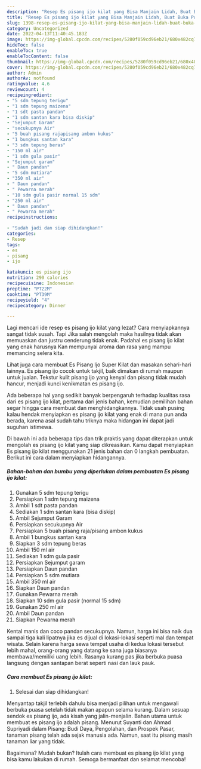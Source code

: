 ```yaml
---
description: "Resep Es pisang ijo kilat yang Bisa Manjain Lidah, Buat Buka Puasa Lezat"
title: "Resep Es pisang ijo kilat yang Bisa Manjain Lidah, Buat Buka Puasa Lezat"
slug: 1398-resep-es-pisang-ijo-kilat-yang-bisa-manjain-lidah-buat-buka-puasa-lezat
category: Uncategorized
date: 2022-04-13T11:40:45.183Z
image: https://img-global.cpcdn.com/recipes/5280f059cd96eb21/680x482cq70/es-pisang-ijo-kilat-foto-resep-utama.jpg
hideToc: false
enableToc: true
enableTocContent: false
thumbnail: https://img-global.cpcdn.com/recipes/5280f059cd96eb21/680x482cq70/es-pisang-ijo-kilat-foto-resep-utama.jpg
cover: https://img-global.cpcdn.com/recipes/5280f059cd96eb21/680x482cq70/es-pisang-ijo-kilat-foto-resep-utama.jpg
author: Admin
authorAv: notfound
ratingvalue: 4.6
reviewcount: 4
recipeingredient:
- "5 sdm tepung terigu"
- "1 sdm tepung maizena"
- "1 sdt pasta pandan"
- "1 sdm santan kara bisa diskip"
- "Sejumput Garam"
- "secukupnya Air"
- "5 buah pisang rajapisang ambon kukus"
- "1 bungkus santan kara"
- "3 sdm tepung beras"
- "150 ml air"
- "1 sdm gula pasir"
- "Sejumput garam"
- " Daun pandan"
- "5 sdm mutiara"
- "350 ml air"
- " Daun pandan"
- " Pewarna merah"
- "10 sdm gula pasir normal 15 sdm"
- "250 ml air"
- " Daun pandan"
- " Pewarna merah"
recipeinstructions:

- "Sudah jadi dan siap dihidangkan!"
categories:
- Resep
tags:
- es
- pisang
- ijo

katakunci: es pisang ijo 
nutrition: 290 calories
recipecuisine: Indonesian
preptime: "PT22M"
cooktime: "PT39M"
recipeyield: "4"
recipecategory: Dinner

---
```



Lagi mencari ide resep es pisang ijo kilat yang lezat? Cara menyiapkannya sangat tidak susah. Tapi Jika salah mengolah maka hasilnya tidak akan memuaskan dan justru cenderung tidak enak. Padahal es pisang ijo kilat yang enak harusnya Kan mempunyai aroma dan rasa yang mampu memancing selera kita.


Lihat juga cara membuat Es Pisang Ijo Super Kilat dan masakan sehari-hari lainnya. Es pisang ijo cocok untuk takjil, baik dimakan di rumah maupun untuk jualan. Tekstur kulit pisang ijo yang kenyal dan pisang tidak mudah hancur, menjadi kunci kenikmatan es pisang ijo.

Ada beberapa hal yang sedikit banyak berpengaruh terhadap kualitas rasa dari es pisang ijo kilat, pertama dari jenis bahan, kemudian pemilihan bahan segar hingga cara membuat dan menghidangkannya. Tidak usah pusing kalau hendak menyiapkan es pisang ijo kilat yang enak di mana pun anda berada, karena asal sudah tahu triknya maka hidangan ini dapat jadi suguhan istimewa.


Di bawah ini ada beberapa tips dan trik praktis yang dapat diterapkan untuk mengolah es pisang ijo kilat yang siap dikreasikan. Kamu dapat menyiapkan Es pisang ijo kilat menggunakan 21 jenis bahan dan 0 langkah pembuatan. Berikut ini cara dalam menyiapkan hidangannya.

<!--inarticleads1-->

##### Bahan-bahan dan bumbu yang diperlukan dalam pembuatan Es pisang ijo kilat:

1. Gunakan 5 sdm tepung terigu
1. Persiapkan 1 sdm tepung maizena
1. Ambil 1 sdt pasta pandan
1. Sediakan 1 sdm santan kara (bisa diskip)
1. Ambil Sejumput Garam
1. Persiapkan secukupnya Air
1. Persiapkan 5 buah pisang raja/pisang ambon kukus
1. Ambil 1 bungkus santan kara
1. Siapkan 3 sdm tepung beras
1. Ambil 150 ml air
1. Sediakan 1 sdm gula pasir
1. Persiapkan Sejumput garam
1. Persiapkan  Daun pandan
1. Persiapkan 5 sdm mutiara
1. Ambil 350 ml air
1. Siapkan  Daun pandan
1. Gunakan  Pewarna merah
1. Siapkan 10 sdm gula pasir (normal 15 sdm)
1. Gunakan 250 ml air
1. Ambil  Daun pandan
1. Siapkan  Pewarna merah


Kental manis dan coco pandan secukupnya. Namun, harga ini bisa naik dua sampai tiga kali lipatnya jika es dijual di lokasi-lokasi seperti mal dan tempat wisata. Selain karena harga sewa tempat usaha di kedua lokasi tersebut lebih mahal, orang-orang yang datang ke sana juga biasanya membawa/memiliki uang lebih. Rasanya kurang pas jika berbuka puasa langsung dengan santapan berat seperti nasi dan lauk pauk. 

<!--inarticleads2-->

##### Cara membuat Es pisang ijo kilat:


1. Selesai dan siap dihidangkan!

Menyantap takjil terlebih dahulu bisa menjadi pilihan untuk mengawali berbuka puasa setelah tidak makan apapun selama kurang. Dalam sesuap sendok es pisang ijo, ada kisah yang jalin-menjalin. Bahan utama untuk membuat es pisang ijo adalah pisang. Menurut Suyanti dan Ahmad Supriyadi dalam Pisang: Budi Daya, Pengolahan, dan Prospek Pasar, tanaman pisang telah ada sejak manusia ada. Namun, saat itu pisang masih tanaman liar yang tidak. 

Bagaimana? Mudah bukan? Itulah cara membuat es pisang ijo kilat yang bisa kamu lakukan di rumah. Semoga bermanfaat dan selamat mencoba!
